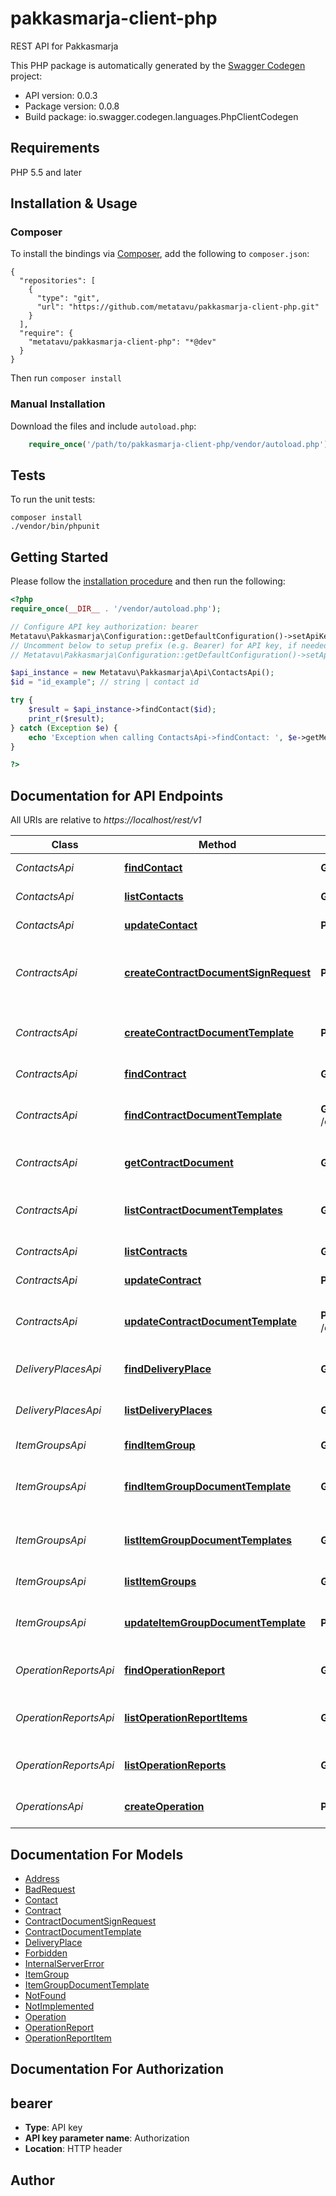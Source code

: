 # pakkasmarja-client-php
REST API for Pakkasmarja

This PHP package is automatically generated by the [Swagger Codegen](https://github.com/swagger-api/swagger-codegen) project:

- API version: 0.0.3
- Package version: 0.0.8
- Build package: io.swagger.codegen.languages.PhpClientCodegen

## Requirements

PHP 5.5 and later

## Installation & Usage
### Composer

To install the bindings via [Composer](http://getcomposer.org/), add the following to `composer.json`:

```
{
  "repositories": [
    {
      "type": "git",
      "url": "https://github.com/metatavu/pakkasmarja-client-php.git"
    }
  ],
  "require": {
    "metatavu/pakkasmarja-client-php": "*@dev"
  }
}
```

Then run `composer install`

### Manual Installation

Download the files and include `autoload.php`:

```php
    require_once('/path/to/pakkasmarja-client-php/vendor/autoload.php');
```

## Tests

To run the unit tests:

```
composer install
./vendor/bin/phpunit
```

## Getting Started

Please follow the [installation procedure](#installation--usage) and then run the following:

```php
<?php
require_once(__DIR__ . '/vendor/autoload.php');

// Configure API key authorization: bearer
Metatavu\Pakkasmarja\Configuration::getDefaultConfiguration()->setApiKey('Authorization', 'YOUR_API_KEY');
// Uncomment below to setup prefix (e.g. Bearer) for API key, if needed
// Metatavu\Pakkasmarja\Configuration::getDefaultConfiguration()->setApiKeyPrefix('Authorization', 'Bearer');

$api_instance = new Metatavu\Pakkasmarja\Api\ContactsApi();
$id = "id_example"; // string | contact id

try {
    $result = $api_instance->findContact($id);
    print_r($result);
} catch (Exception $e) {
    echo 'Exception when calling ContactsApi->findContact: ', $e->getMessage(), PHP_EOL;
}

?>
```

## Documentation for API Endpoints

All URIs are relative to *https://localhost/rest/v1*

Class | Method | HTTP request | Description
------------ | ------------- | ------------- | -------------
*ContactsApi* | [**findContact**](docs/Api/ContactsApi.md#findcontact) | **GET** /contacts/{id} | Find contact
*ContactsApi* | [**listContacts**](docs/Api/ContactsApi.md#listcontacts) | **GET** /contacts | Lists contacts
*ContactsApi* | [**updateContact**](docs/Api/ContactsApi.md#updatecontact) | **PUT** /contacts/{id} | Update contact
*ContractsApi* | [**createContractDocumentSignRequest**](docs/Api/ContractsApi.md#createcontractdocumentsignrequest) | **POST** /contracts/{id}/documents/{type}/signRequests | Requests contract document electronic signing
*ContractsApi* | [**createContractDocumentTemplate**](docs/Api/ContractsApi.md#createcontractdocumenttemplate) | **POST** /contracts/{contractId}/documentTemplates | Create contract document template
*ContractsApi* | [**findContract**](docs/Api/ContractsApi.md#findcontract) | **GET** /contracts/{id} | Find contract
*ContractsApi* | [**findContractDocumentTemplate**](docs/Api/ContractsApi.md#findcontractdocumenttemplate) | **GET** /contracts/{contractId}/documentTemplates/{contractDocumentTemplateId} | Find contract document template
*ContractsApi* | [**getContractDocument**](docs/Api/ContractsApi.md#getcontractdocument) | **GET** /contracts/{id}/documents/{type} | Returns contract document
*ContractsApi* | [**listContractDocumentTemplates**](docs/Api/ContractsApi.md#listcontractdocumenttemplates) | **GET** /contracts/{contractId}/documentTemplates | List contract document templates
*ContractsApi* | [**listContracts**](docs/Api/ContractsApi.md#listcontracts) | **GET** /contracts | Lists contracts
*ContractsApi* | [**updateContract**](docs/Api/ContractsApi.md#updatecontract) | **PUT** /contracts/{id} | Update contract
*ContractsApi* | [**updateContractDocumentTemplate**](docs/Api/ContractsApi.md#updatecontractdocumenttemplate) | **PUT** /contracts/{contractId}/documentTemplates/{contractDocumentTemplateId} | Updates contract document template
*DeliveryPlacesApi* | [**findDeliveryPlace**](docs/Api/DeliveryPlacesApi.md#finddeliveryplace) | **GET** /deliveryPlaces/{id} | Find delivery place
*DeliveryPlacesApi* | [**listDeliveryPlaces**](docs/Api/DeliveryPlacesApi.md#listdeliveryplaces) | **GET** /deliveryPlaces | Lists delivery places
*ItemGroupsApi* | [**findItemGroup**](docs/Api/ItemGroupsApi.md#finditemgroup) | **GET** /itemGroups/{id} | Find item group
*ItemGroupsApi* | [**findItemGroupDocumentTemplate**](docs/Api/ItemGroupsApi.md#finditemgroupdocumenttemplate) | **GET** /itemGroups/{itemGroupId}/documentTemplates/{id} | Find item group document template
*ItemGroupsApi* | [**listItemGroupDocumentTemplates**](docs/Api/ItemGroupsApi.md#listitemgroupdocumenttemplates) | **GET** /itemGroups/{itemGroupId}/documentTemplates | List item group document templates
*ItemGroupsApi* | [**listItemGroups**](docs/Api/ItemGroupsApi.md#listitemgroups) | **GET** /itemGroups | Lists item groups
*ItemGroupsApi* | [**updateItemGroupDocumentTemplate**](docs/Api/ItemGroupsApi.md#updateitemgroupdocumenttemplate) | **PUT** /itemGroups/{itemGroupId}/documentTemplates/{id} | Updates item group document template
*OperationReportsApi* | [**findOperationReport**](docs/Api/OperationReportsApi.md#findoperationreport) | **GET** /operationReports/{id} | Find operation report
*OperationReportsApi* | [**listOperationReportItems**](docs/Api/OperationReportsApi.md#listoperationreportitems) | **GET** /operationReports/{id}/items | List operation report items
*OperationReportsApi* | [**listOperationReports**](docs/Api/OperationReportsApi.md#listoperationreports) | **GET** /operationReports | List operation reports
*OperationsApi* | [**createOperation**](docs/Api/OperationsApi.md#createoperation) | **POST** /operations | Creates new operation


## Documentation For Models

 - [Address](docs/Model/Address.md)
 - [BadRequest](docs/Model/BadRequest.md)
 - [Contact](docs/Model/Contact.md)
 - [Contract](docs/Model/Contract.md)
 - [ContractDocumentSignRequest](docs/Model/ContractDocumentSignRequest.md)
 - [ContractDocumentTemplate](docs/Model/ContractDocumentTemplate.md)
 - [DeliveryPlace](docs/Model/DeliveryPlace.md)
 - [Forbidden](docs/Model/Forbidden.md)
 - [InternalServerError](docs/Model/InternalServerError.md)
 - [ItemGroup](docs/Model/ItemGroup.md)
 - [ItemGroupDocumentTemplate](docs/Model/ItemGroupDocumentTemplate.md)
 - [NotFound](docs/Model/NotFound.md)
 - [NotImplemented](docs/Model/NotImplemented.md)
 - [Operation](docs/Model/Operation.md)
 - [OperationReport](docs/Model/OperationReport.md)
 - [OperationReportItem](docs/Model/OperationReportItem.md)


## Documentation For Authorization


## bearer

- **Type**: API key
- **API key parameter name**: Authorization
- **Location**: HTTP header


## Author




